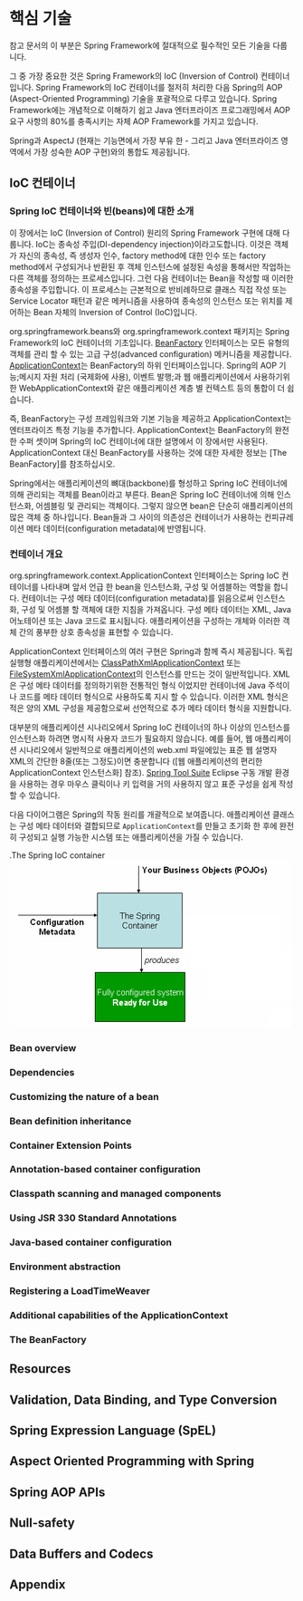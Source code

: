 # 핵심 기술

참고 문서의 이 부분은 Spring Framework에 절대적으로 필수적인 모든 기술을 다룹니다.

그 중 가장 중요한 것은 Spring Framework의 IoC (Inversion of Control) 컨테이너입니다. Spring Framework의 IoC 컨테이너를 철저히 처리한 다음 Spring의 AOP (Aspect-Oriented Programming) 기술을 포괄적으로 다루고 있습니다.
Spring Framework에는 개념적으로 이해하기 쉽고 Java 엔터프라이즈 프로그래밍에서 AOP 요구 사항의 80%를 충족시키는 자체 AOP Framework를 가지고 있습니다.

Spring과 AspectJ (현재는 기능면에서 가장 부유 한 - 그리고 Java 엔터프라이즈 영역에서 가장 성숙한 AOP 구현)와의 통합도 제공됩니다.

## IoC 컨테이너

### Spring IoC 컨테이너와 빈(beans)에 대한 소개

이 장에서는 IoC (Inversion of Control) 원리의 Spring Framework 구현에 대해 다룹니다. IoC는 종속성 주입(DI-dependency injection)이라고도합니다. 이것은 객체가 자신의 종속성, 즉 생성자 인수, factory method에 대한 인수 또는 factory method에서 구성되거나 반환된 후 객체 인스턴스에 설정된 속성을 통해서만 작업하는 다른 객체를 정의하는 프로세스입니다. 그런 다음 컨테이너는 Bean을 작성할 때 이러한 종속성을 주입합니다. 이 프로세스는 근본적으로 반비례하므로 클래스 직접 작성 또는 Service Locator 패턴과 같은 메커니즘을 사용하여 종속성의 인스턴스 또는 위치를 제어하는 Bean 자체의 Inversion of Control (IoC)입니다.

org.springframework.beans와 org.springframework.context 패키지는 Spring Framework의 IoC 컨테이너의 기초입니다. [BeanFactory](https://docs.spring.io/spring-framework/docs/5.0.7.RELEASE/javadoc-api/org/springframework/beans/factory/BeanFactory.html) 인터페이스는 모든 유형의 객체를 관리 할 수 있는 고급 구성(advanced configuration) 메커니즘을 제공합니다. [ApplicationContext](https://docs.spring.io/spring-framework/docs/5.0.7.RELEASE/javadoc-api/org/springframework/context/ApplicationContext.html)는 BeanFactory의 하위 인터페이스입니다. Spring의 AOP 기능;메시지 자원 처리 (국제화에 사용), 이벤트 발행;과 웹 애플리케이션에서 사용하기위한 WebApplicationContext와 같은 애플리케이션 계층 별 컨텍스트 등의 통합이 더 쉽습니다.

즉, BeanFactory는 구성 프레임워크와 기본 기능을 제공하고 ApplicationContext는 엔터프라이즈 특정 기능을 추가합니다. ApplicationContext는 BeanFactory의 완전한 수퍼 셋이며 Spring의 IoC 컨테이너에 대한 설명에서 이 장에서만 사용된다. ApplicationContext 대신 BeanFactory를 사용하는 것에 대한 자세한 정보는 [The BeanFactory]를 참조하십시오.

Spring에서는 애플리케이션의 뼈대(backbone)를 형성하고 Spring IoC 컨테이너에 의해 관리되는 객체를 Bean이라고 부른다. Bean은 Spring IoC 컨테이너에 의해 인스턴스화, 어셈블링 및 관리되는 객체이다. 그렇지 않으면 bean은 단순히 애플리케이션의 많은 객체 중 하나입니다. Bean들과 그 사이의 의존성은 컨테이너가 사용하는 컨피규레이션 메타 데이터(configuration metadata)에 반영됩니다.

### 컨테이너 개요

org.springframework.context.ApplicationContext 인터페이스는 Spring IoC 컨테이너를 나타내며 앞서 언급 한 bean을 인스턴스화, 구성 및 어셈블하는 역할을 합니다. 컨테이너는 구성 메타 데이터(configuration metadata)를 읽음으로써 인스턴스화, 구성 및 어셈블 할 객체에 대한 지침을 가져옵니다. 구성 메타 데이터는 XML, Java 어노테이션 또는 Java 코드로 표시됩니다. 애플리케이션을 구성하는 개체와 이러한 객체 간의 풍부한 상호 종속성을 표현할 수 있습니다.

ApplicationContext 인터페이스의 여러 구현은 Spring과 함께 즉시 제공됩니다. 독립 실행형 애플리케이션에서는 [ClassPathXmlApplicationContext](https://docs.spring.io/spring-framework/docs/5.0.7.RELEASE/javadoc-api/org/springframework/context/support/ClassPathXmlApplicationContext.html) 또는 [FileSystemXmlApplicationContext](https://docs.spring.io/spring-framework/docs/5.0.7.RELEASE/javadoc-api/org/springframework/context/support/FileSystemXmlApplicationContext.html)의 인스턴스를 만드는 것이 일반적입니다. XML은 구성 메타 데이터를 정의하기위한 전통적인 형식 이었지만 컨테이너에 Java 주석이나 코드를 메타 데이터 형식으로 사용하도록 지시 할 수 있습니다. 이러한 XML 형식은 적은 양의 XML 구성을 제공함으로써 선언적으로 추가 메타 데이터 형식을 지원합니다.

대부분의 애플리케이션 시나리오에서 Spring IoC 컨테이너의 하나 이상의 인스턴스를 인스턴스화 하려면 명시적 사용자 코드가 필요하지 않습니다. 예를 들어, 웹 애플리케이션 시나리오에서 일반적으로 애플리케이션의 web.xml 파일에있는 표준 웹 설명자 XML의 간단한 8줄(또는 그정도)이면 충분합니다 ([웹 애플리케이션의 편리한 ApplicationContext 인스턴스화] 참조). [Spring Tool Suite](https://spring.io/tools/sts) Eclipse 구동 개발 환경을 사용하는 경우 마우스 클릭이나 키 입력을 거의 사용하지 않고 표준 구성을 쉽게 작성할 수 있습니다.

다음 다이어그램은 Spring의 작동 원리를 개괄적으로 보여줍니다. 애플리케이션 클래스는 구성 메타 데이터와 결합되므로 `ApplicationContext`를 만들고 초기화 한 후에 완전히 구성되고 실행 가능한 시스템 또는 애플리케이션을 가질 수 있습니다.

.The Spring IoC container
![container-magic.png](container-magic.png)

### Bean overview

### Dependencies

### Customizing the nature of a bean

### Bean definition inheritance

### Container Extension Points

### Annotation-based container configuration

### Classpath scanning and managed components

### Using JSR 330 Standard Annotations

### Java-based container configuration

### Environment abstraction

### Registering a LoadTimeWeaver

### Additional capabilities of the ApplicationContext

### The BeanFactory

## Resources

## Validation, Data Binding, and Type Conversion

## Spring Expression Language (SpEL)

## Aspect Oriented Programming with Spring

## Spring AOP APIs

## Null-safety

## Data Buffers and Codecs

## Appendix
